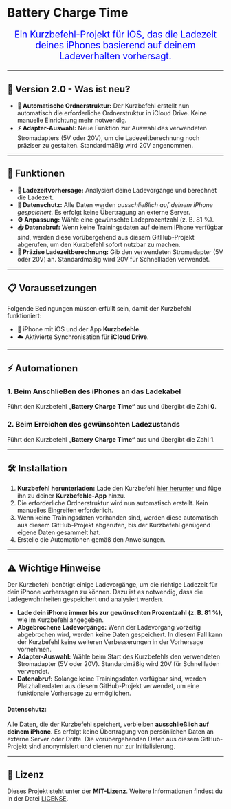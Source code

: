 # Battery Charge Time

<p style="color: blue; text-align: center; font-size: 1.5em;">
Ein Kurzbefehl-Projekt für iOS, das die Ladezeit deines iPhones basierend auf deinem Ladeverhalten vorhersagt.
</p>

---

## 🚀 Version 2.0 - Was ist neu?

<ul>
  <li><strong>📂 Automatische Ordnerstruktur:</strong> Der Kurzbefehl erstellt nun automatisch die erforderliche Ordnerstruktur in iCloud Drive. Keine manuelle Einrichtung mehr notwendig.</li>
  <li><strong>⚡ Adapter-Auswahl:</strong> Neue Funktion zur Auswahl des verwendeten Stromadapters (5V oder 20V), um die Ladezeitberechnung noch präziser zu gestalten. Standardmäßig wird 20V angenommen.</li>
</ul>

---

## 🔧 Funktionen

<ul>
  <li><strong>🔋 Ladezeitvorhersage:</strong> Analysiert deine Ladevorgänge und berechnet die Ladezeit.</li>
  <li><strong>🔐 Datenschutz:</strong> Alle Daten werden <em>ausschließlich auf deinem iPhone gespeichert</em>. Es erfolgt keine Übertragung an externe Server.</li>
  <li><strong>⚙️ Anpassung:</strong> Wähle eine gewünschte Ladeprozentzahl (z. B. 81 %).</li>
  <li><strong>📥 Datenabruf:</strong> Wenn keine Trainingsdaten auf deinem iPhone verfügbar sind, werden diese vorübergehend aus diesem GitHub-Projekt abgerufen, um den Kurzbefehl sofort nutzbar zu machen.</li>
  <li><strong>🔌 Präzise Ladezeitberechnung:</strong> Gib den verwendeten Stromadapter (5V oder 20V) an. Standardmäßig wird 20V für Schnellladen verwendet.</li>
</ul>

---

## 📋 Voraussetzungen

<p>Folgende Bedingungen müssen erfüllt sein, damit der Kurzbefehl funktioniert:</p>

<ul>
  <li>📱 iPhone mit iOS und der App <strong>Kurzbefehle</strong>.</li>
  <li>☁️ Aktivierte Synchronisation für <strong>iCloud Drive</strong>.</li>
</ul>

---

## ⚡ Automationen

<h3>1. Beim Anschließen des iPhones an das Ladekabel</h3>
<p>Führt den Kurzbefehl <strong>„Battery Charge Time“</strong> aus und übergibt die Zahl <strong>0</strong>.</p>

<h3>2. Beim Erreichen des gewünschten Ladezustands</h3>
<p>Führt den Kurzbefehl <strong>„Battery Charge Time“</strong> aus und übergibt die Zahl <strong>1</strong>.</p>

---

## 🛠️ Installation

<ol>
  <li><strong>Kurzbefehl herunterladen:</strong> Lade den Kurzbefehl <a href="https://www.icloud.com/shortcuts/e4bffe4b51374681ac30f6a3d2c8f541">hier herunter</a> und füge ihn zu deiner <strong>Kurzbefehle-App</strong> hinzu.</li>
  <li>Die erforderliche Ordnerstruktur wird nun automatisch erstellt. Kein manuelles Eingreifen erforderlich.</li>
  <li>Wenn keine Trainingsdaten vorhanden sind, werden diese automatisch aus diesem GitHub-Projekt abgerufen, bis der Kurzbefehl genügend eigene Daten gesammelt hat.</li>
  <li>Erstelle die Automationen gemäß den Anweisungen.</li>
</ol>

---

## ⚠️ Wichtige Hinweise

<p>Der Kurzbefehl benötigt einige Ladevorgänge, um die richtige Ladezeit für dein iPhone vorhersagen zu können. Dazu ist es notwendig, dass die Ladegewohnheiten gespeichert und analysiert werden.</p>

<ul>
  <li><strong>Lade dein iPhone immer bis zur gewünschten Prozentzahl (z. B. 81 %),</strong> wie im Kurzbefehl angegeben.</li>
  <li><strong>Abgebrochene Ladevorgänge:</strong> Wenn der Ladevorgang vorzeitig abgebrochen wird, werden keine Daten gespeichert. In diesem Fall kann der Kurzbefehl keine weiteren Verbesserungen in der Vorhersage vornehmen.</li>
  <li><strong>Adapter-Auswahl:</strong> Wähle beim Start des Kurzbefehls den verwendeten Stromadapter (5V oder 20V). Standardmäßig wird 20V für Schnellladen verwendet.</li>
  <li><strong>Datenabruf:</strong> Solange keine Trainingsdaten verfügbar sind, werden Platzhalterdaten aus diesem GitHub-Projekt verwendet, um eine funktionale Vorhersage zu ermöglichen.</li>
</ul>

<h4>Datenschutz:</h4>
<p>Alle Daten, die der Kurzbefehl speichert, verbleiben <strong>ausschließlich auf deinem iPhone</strong>. Es erfolgt keine Übertragung von persönlichen Daten an externe Server oder Dritte. Die vorübergehenden Daten aus diesem GitHub-Projekt sind anonymisiert und dienen nur zur Initialisierung.</p>

---

## 📜 Lizenz

<p>Dieses Projekt steht unter der <strong>MIT-Lizenz</strong>. Weitere Informationen findest du in der Datei <a href="./LICENSE">LICENSE</a>.</p>
